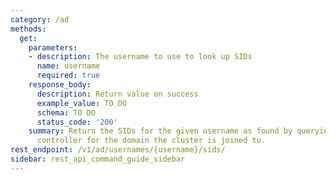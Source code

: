 ```yaml
---
category: /ad
methods:
  get:
    parameters:
    - description: The username to use to look up SIDs
      name: username
      required: true
    response_body:
      description: Return value on success
      example_value: TO DO
      schema: TO DO
      status_code: '200'
    summary: Return the SIDs for the given username as found by querying the domain
      controller for the domain the cluster is joined to.
rest_endpoint: /v1/ad/usernames/{username}/sids/
sidebar: rest_api_command_guide_sidebar
---
```

